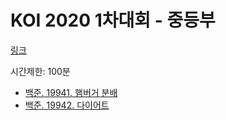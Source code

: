 # KOI 2020 1차대회 - 중등부

[링크](https://koi.or.kr/koi/2020/1/)

시간제한: 100분

- [백준. 19941. 햄버거 분배](https://www.acmicpc.net/problem/19941)
- [백준. 19942. 다이어트](https://www.acmicpc.net/problem/19942)
